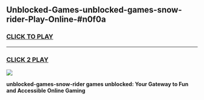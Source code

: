 
## Unblocked-Games-unblocked-games-snow-rider-Play-Online-#n0f0a
<h3>
<a href="https://premium.freeplayer.one?title=unblocked-games-snow-rider&ref=24F">CLICK TO PLAY</a></h3>
<hr>

<h3>
<a href="https://premium.freeplayer.one?title=unblocked-games-snow-rider&ref=24F">CLICK 2 PLAY</a>
  
</h3>

<a href="https://premium.freeplayer.one?title=unblocked-games-snow-rider&ref=24F/"><img src="https://clearcache.store/games.png"></a>


**unblocked-games-snow-rider games unblocked: Your Gateway to Fun and Accessible Online Gaming**
